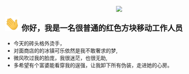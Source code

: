 <img align='right' src='https://user-images.githubusercontent.com/5713670/87202985-820dcb80-c2b6-11ea-9f56-7ec461c497c3.gif' width='200"'>

## <img src="https://raw.githubusercontent.com/ABSphreak/ABSphreak/master/gifs/Hi.gif" width="40"> 你好，我是一名很普通的红色方块移动工作人员 ##

- 今天的砖头格外烫手，
- 对面商店的的冰镇可乐依然是我不敢奢求的梦,
- 微风吹过我的脸庞，我很迷茫，也很无助,
- 多希望有个富婆能看穿我的逞强，让我卸下所有伪装，走进她的心房。
